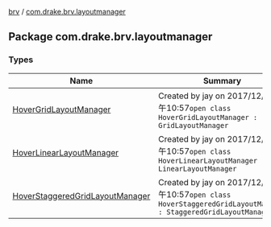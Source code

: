 [brv](../index.md) / [com.drake.brv.layoutmanager](./index.md)

## Package com.drake.brv.layoutmanager

### Types

| Name | Summary |
|---|---|
| [HoverGridLayoutManager](-hover-grid-layout-manager/index.md) | Created by jay on 2017/12/4 上午10:57`open class HoverGridLayoutManager : GridLayoutManager` |
| [HoverLinearLayoutManager](-hover-linear-layout-manager/index.md) | Created by jay on 2017/12/4 上午10:57`open class HoverLinearLayoutManager : LinearLayoutManager` |
| [HoverStaggeredGridLayoutManager](-hover-staggered-grid-layout-manager/index.md) | Created by jay on 2017/12/4 上午10:57`open class HoverStaggeredGridLayoutManager : StaggeredGridLayoutManager` |
